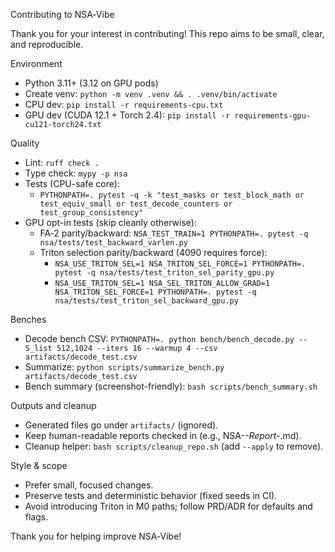 Contributing to NSA‑Vibe

Thank you for your interest in contributing! This repo aims to be small, clear, and reproducible.

Environment
- Python 3.11+ (3.12 on GPU pods)
- Create venv: `python -m venv .venv && . .venv/bin/activate`
- CPU dev: `pip install -r requirements-cpu.txt`
- GPU dev (CUDA 12.1 + Torch 2.4): `pip install -r requirements-gpu-cu121-torch24.txt`

Quality
- Lint: `ruff check .`
- Type check: `mypy -p nsa`
- Tests (CPU-safe core):
  - `PYTHONPATH=. pytest -q -k "test_masks or test_block_math or test_equiv_small or test_decode_counters or test_group_consistency"`
- GPU opt-in tests (skip cleanly otherwise):
  - FA‑2 parity/backward: `NSA_TEST_TRAIN=1 PYTHONPATH=. pytest -q nsa/tests/test_backward_varlen.py`
  - Triton selection parity/backward (4090 requires force):
    - `NSA_USE_TRITON_SEL=1 NSA_TRITON_SEL_FORCE=1 PYTHONPATH=. pytest -q nsa/tests/test_triton_sel_parity_gpu.py`
    - `NSA_USE_TRITON_SEL=1 NSA_SEL_TRITON_ALLOW_GRAD=1 NSA_TRITON_SEL_FORCE=1 PYTHONPATH=. pytest -q nsa/tests/test_triton_sel_backward_gpu.py`

Benches
- Decode bench CSV: `PYTHONPATH=. python bench/bench_decode.py --S_list 512,1024 --iters 16 --warmup 4 --csv artifacts/decode_test.csv`
- Summarize: `python scripts/summarize_bench.py artifacts/decode_test.csv`
- Bench summary (screenshot-friendly): `bash scripts/bench_summary.sh`

Outputs and cleanup
- Generated files go under `artifacts/` (ignored).
- Keep human-readable reports checked in (e.g., NSA-*-Report-*.md).
- Cleanup helper: `bash scripts/cleanup_repo.sh` (add `--apply` to remove).

Style & scope
- Prefer small, focused changes.
- Preserve tests and deterministic behavior (fixed seeds in CI).
- Avoid introducing Triton in M0 paths; follow PRD/ADR for defaults and flags.

Thank you for helping improve NSA‑Vibe!

